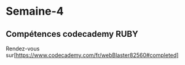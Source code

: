 # Semaine-4

## Compétences codecademy RUBY  

Rendez-vous sur[https://www.codecademy.com/fr/webBlaster82560#completed]  

